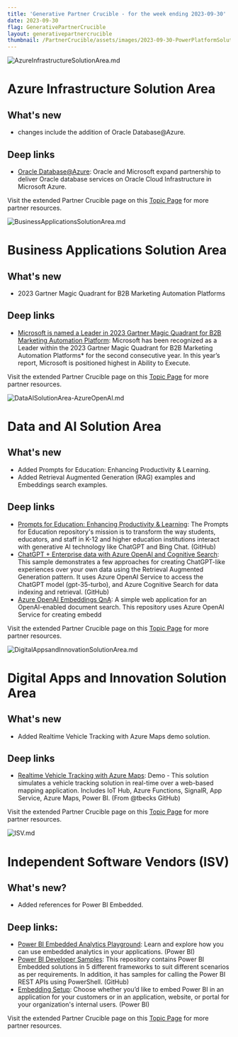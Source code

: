 ```yaml
---
title: 'Generative Partner Crucible - for the week ending 2023-09-30'
date: 2023-09-30
flag: GenerativePartnerCrucible
layout: generativepartnercrucible
thumbnail: /PartnerCrucible/assets/images/2023-09-30-PowerPlatformSolutionArea.md-image.png
---
```


![ AzureInfrastructureSolutionArea.md ]( /PartnerCrucible/assets/images/2023-09-30-AzureInfrastructureSolutionArea.md-image.png )

# Azure Infrastructure Solution Area

## What's new

- changes include the addition of Oracle Database@Azure. 

## Deep links

- [Oracle Database@Azure](https://www.oracle.com/cloud/azure/oracle-database-at-azure/): Oracle and Microsoft expand partnership to deliver Oracle database services on Oracle Cloud Infrastructure in Microsoft Azure.

Visit the extended Partner Crucible page on this [Topic Page](https://lagimik.github.io/PartnerCrucible/AzureInfrastructureSolutionArea) for more partner resources.

![ BusinessApplicationsSolutionArea.md ]( /PartnerCrucible/assets/images/2023-09-30-BusinessApplicationsSolutionArea.md-image.png )

# Business Applications Solution Area

## What's new

- 2023 Gartner Magic Quadrant for B2B Marketing Automation Platforms

## Deep links

- [Microsoft is named a Leader in 2023 Gartner Magic Quadrant for B2B Marketing Automation Platform](https://cloudblogs.microsoft.com/dynamics365/bdm/2023/09/25/microsoft-is-named-a-leader-in-2023-gartner-magic-quadrant-for-b2b-marketing-automation-platform/): Microsoft has been recognized as a Leader within the 2023 Gartner Magic Quadrant for B2B Marketing Automation Platforms* for the second consecutive year. In this year’s report, Microsoft is positioned highest in Ability to Execute.

Visit the extended Partner Crucible page on this [Topic Page](https://lagimik.github.io/PartnerCrucible/BusinessApplicationsSolutionArea) for more partner resources.

![ DataAISolutionArea-AzureOpenAI.md ]( /PartnerCrucible/assets/images/2023-09-30-DataAISolutionArea-AzureOpenAI.md-image.png )

# Data and AI Solution Area

## What's new
- Added Prompts for Education: Enhancing Productivity & Learning.
- Added Retrieval Augmented Generation (RAG) examples and Embeddings search examples.

## Deep links

- [Prompts for Education: Enhancing Productivity & Learning](https://github.com/microsoft/prompts-for-edu): The Prompts for Education repository's mission is to transform the way students, educators, and staff in K-12 and higher education institutions interact with generative AI technology like ChatGPT and Bing Chat. (GitHub)
- [ChatGPT + Enterprise data with Azure OpenAI and Cognitive Search](https://github.com/Azure-Samples/azure-search-openai-demo): This sample demonstrates a few approaches for creating ChatGPT-like experiences over your own data using the Retrieval Augmented Generation pattern. It uses Azure OpenAI Service to access the ChatGPT model (gpt-35-turbo), and Azure Cognitive Search for data indexing and retrieval. (GitHub)
- [Azure OpenAI Embeddings QnA](https://github.com/ruoccofabrizio/azure-open-ai-embeddings-qna): A simple web application for an OpenAI-enabled document search. This repository uses Azure OpenAI Service for creating embedd

Visit the extended Partner Crucible page on this [Topic Page](https://lagimik.github.io/PartnerCrucible/DataAISolutionArea-AzureOpenAI) for more partner resources.

![ DigitalAppsandInnovationSolutionArea.md ]( /PartnerCrucible/assets/images/2023-09-30-DigitalAppsandInnovationSolutionArea.md-image.png )

# Digital Apps and Innovation Solution Area

## What's new

- Added Realtime Vehicle Tracking with Azure Maps demo solution.

## Deep links

- [Realtime Vehicle Tracking with Azure Maps](https://github.com/tbecks/Realtime-Vehicle-Tracking): Demo - This solution simulates a vehicle tracking solution in real-time over a web-based mapping application. Includes IoT Hub, Azure Functions, SignalR, App Service, Azure Maps, Power BI. (From @tbecks GitHub)

Visit the extended Partner Crucible page on this [Topic Page](https://lagimik.github.io/PartnerCrucible/DigitalAppsandInnovationSolutionArea) for more partner resources.

![ ISV.md ]( /PartnerCrucible/assets/images/2023-09-30-ISV.md-image.png )

# Independent Software Vendors (ISV)

## What's new?

- Added references for Power BI Embedded. 
  
## Deep links: 

- [Power BI Embedded Analytics Playground](https://playground.powerbi.com/en-us/): Learn and explore how you can use embedded analytics in your applications. (Power BI) 
- [Power BI Developer Samples](https://github.com/Microsoft/PowerBI-Developer-Samples): This repository contains Power BI Embedded solutions in 5 different frameworks to suit different scenarios as per requirements. In addition, it has samples for calling the Power BI REST APIs using PowerShell. (GitHub) 
- [Embedding Setup](https://app.powerbi.com/embedsetup): Choose whether you’d like to embed Power BI in an application for your customers or in an application, website, or portal for your organization's internal users. (Power BI)

Visit the extended Partner Crucible page on this [Topic Page](https://lagimik.github.io/PartnerCrucible/ISV) for more partner resources.



